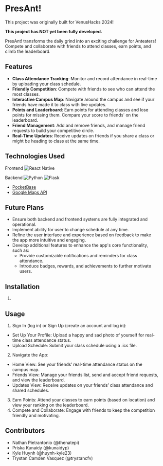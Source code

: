 # PresAnt!

This project was originally built for VenusHacks 2024! 

**This project has NOT yet been fully developed.**

PresAnt! transforms the daily grind into an exciting challenge for Anteaters! Compete and collaborate with friends to attend classes, earn points, and climb the leaderboard.

## Features

- **Class Attendance Tracking**: Monitor and record attendance in real-time by uploading your class schedule.
- **Friendly Competition**: Compete with friends to see who can attend the most classes.
- **Interactive Campus Map**: Navigate around the campus and see if your friends have made it to class with live updates.
- **Points and Leaderboard**: Earn points for attending classes and lose points for missing them. Compare your score to friends' on the leaderboard.
- **Friend Management**: Add and remove friends, and manage friend requests to build your competitive circle.
- **Real-Time Updates**: Receive updates on friends if you share a class or might be heading to class at the same time.

## Technologies Used

Frontend
![React Native](https://img.shields.io/badge/react-%2320232a.svg?style=for-the-badge&logo=react&logoColor=%2361DAFB)

Backend
![Python](https://img.shields.io/badge/python-3670A0?style=for-the-badge&logo=python&logoColor=ffdd54)
![Flask](https://img.shields.io/badge/flask-%23000.svg?style=for-the-badge&logo=flask&logoColor=white)
- [PocketBase](https://pocketbase.io/)
- [Google Maps API](https://developers.google.com/maps)

## Future Plans

- Ensure both backend and frontend systems are fully integrated and operational.
- Implement ability for user to change schedule at any time.
- Refine the user interface and experience based on feedback to make the app more intuitive and engaging.
- Develop additional features to enhance the app's core functionality, such as:
  - Provide customizable notifications and reminders for class attendance.
  - Introduce badges, rewards, and achievements to further motivate users.

## Installation

1. 

## Usage

1. Sign In (log in) or Sign Up (create an account and log in):
- Set Up Your Profile: Upload a happy and sad photo of yourself for real-time class attendance status.
- Upload Schedule: Submit your class schedule using a .ics file.
2. Navigate the App:
- Home View: See your friends’ real-time attendance status on the campus map.
- Friends View: Manage your friends list, send and accept friend requests, and view the leaderboard.
- Updates View: Receive updates on your friends’ class attendance and shared schedules.
3. Earn Points: Attend your classes to earn points (based on location) and view your ranking on the leaderboard.
4. Compete and Collaborate: Engage with friends to keep the competition friendly and motivating.

## Contributors

- Nathan Pietrantonio (@thenatepi)
- Priska Kunaidy (@kunaidyp)
- Kyle Huynh (@huynh-kyle23)
- Trystan Camden Vasquez (@trystancfv)
